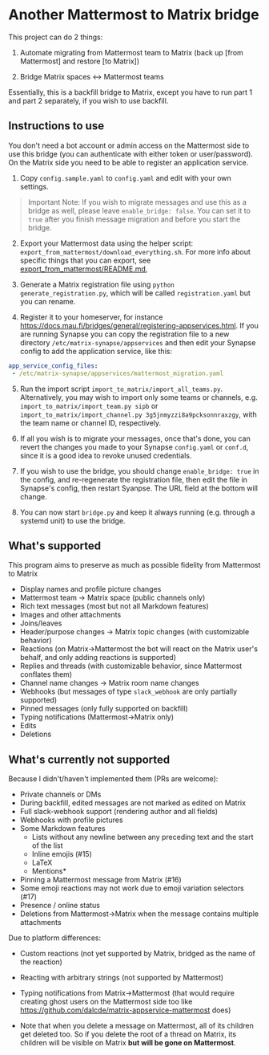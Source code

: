 # Another Mattermost to Matrix bridge

This project can do 2 things:

1. Automate migrating from Mattermost team to Matrix (back up [from Mattermost] and restore [to Matrix])

2. Bridge Matrix spaces <-> Mattermost teams

Essentially, this is a backfill bridge to Matrix, except you have to run part 1 and part 2 separately, if you wish to use backfill.

## Instructions to use

You don't need a bot account or admin access on the Mattermost side to use this bridge (you can authenticate with either token or user/password). On the Matrix side you need to be able to register an application service.

1. Copy `config.sample.yaml` to `config.yaml` and edit with your own settings.

> Important Note: If you wish to migrate messages and use this as a bridge as well, please leave `enable_bridge: false`. You can set it to `true` after you finish message migration and before you start the bridge.

2. Export your Mattermost data using the helper script: `export_from_mattermost/download_everything.sh`. For more info about specific things that you can export, see [export_from_mattermost/README.md](export_from_mattermost/README.md), 

3. Generate a Matrix registration file using `python generate_registration.py`, which will be called `registration.yaml` but you can rename.

4. Register it to your homeserver, for instance <https://docs.mau.fi/bridges/general/registering-appservices.html>. If you are running Synapse you can copy the registration file to a new directory `/etc/matrix-synapse/appservices` and then edit your Synapse config to add the application service, like this:

```yaml
app_service_config_files:
 - /etc/matrix-synapse/appservices/mattermost_migration.yaml
```

5. Run the import script `import_to_matrix/import_all_teams.py`. Alternatively, you may wish to import only some teams or channels, e.g. `import_to_matrix/import_team.py sipb` or `import_to_matrix/import_channel.py 3g5jnmyzzi8a9pcksonnraxzgy`, with the team name or channel ID, respectively.

6. If all you wish is to migrate your messages, once that's done, you can revert the changes you made to your Synapse `config.yaml` or `conf.d`, since it is a good idea to revoke unused credentials.

7. If you wish to use the bridge, you should change `enable_bridge: true` in the config, and re-regenerate the registration file, then edit the file in Synapse's config, then restart Syanpse. The URL field at the bottom will change.

8. You can now start `bridge.py` and keep it always running (e.g. through a systemd unit) to use the bridge.

## What's supported

This program aims to preserve as much as possible fidelity from Mattermost to Matrix

* Display names and profile picture changes 
* Mattermost team -> Matrix space (public channels only)
* Rich text messages (most but not all Markdown features)
* Images and other attachments
* Joins/leaves
* Header/purpose changes -> Matrix topic changes (with customizable behavior)
* Reactions (on Matrix->Mattermost the bot will react on the Matrix user's behalf, and only adding reactions is supported)
* Replies and threads (with customizable behavior, since Mattermost conflates them)
* Channel name changes -> Matrix room name changes
* Webhooks (but messages of type `slack_webhook` are only partially supported)
* Pinned messages (only fully supported on backfill)
* Typing notifications (Mattermost->Matrix only)
* Edits
* Deletions

## What's currently not supported

Because I didn't/haven't implemented them (PRs are welcome):

* Private channels or DMs
* During backfill, edited messages are not marked as edited on Matrix
* Full slack-webhook support (rendering author and all fields)
* Webhooks with profile pictures
* Some Markdown features
    * Lists without any newline between any preceding text and the start of the list
    * Inline emojis (#15)
    * LaTeX
    * Mentions*
* Pinning a Mattermost message from Matrix (#16)
* Some emoji reactions may not work due to emoji variation selectors (#17)
* Presence / online status
* Deletions from Mattermost->Matrix when the message contains multiple attachments

Due to platform differences:

* Custom reactions (not yet supported by Matrix, bridged as the name of the reaction)
* Reacting with arbitrary strings (not supported by Mattermost)
* Typing notifications from Matrix->Mattermost (that would require creating ghost users on the Mattermost side too like https://github.com/dalcde/matrix-appservice-mattermost does)

* Note that when you delete a message on Mattermost, all of its children get deleted too. So if you delete the root of a thread on Matrix, its children will be visible on Matrix **but will be gone on Mattermost**.